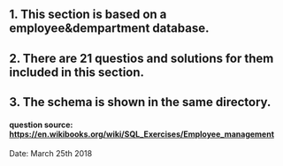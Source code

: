 ## 1. This section is based on a employee&dempartment database.
## 2. There are 21 questios and solutions for them included in this section.
## 3. The schema is shown in the same directory.

#### question source: https://en.wikibooks.org/wiki/SQL_Exercises/Employee_management

Date: March 25th 2018